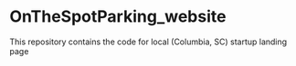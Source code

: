 # OnTheSpotParking_website
This repository contains the code for local (Columbia, SC) startup landing page
